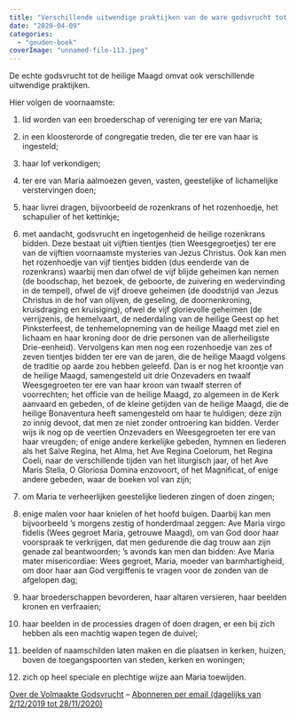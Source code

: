 ```yaml
---
title: "Verschillende uitwendige praktijken van de ware godsvrucht tot Maria"
date: "2020-04-09"
categories: 
  - "gouden-boek"
coverImage: "unnamed-file-113.jpeg"
---
```


De echte godsvrucht tot de heilige Maagd omvat ook verschillende uitwendige praktijken.

Hier volgen de voornaamste:

1) lid worden van een broederschap of vereniging ter ere van Maria;

2) in een kloosterorde of congregatie treden, die ter ere van haar is ingesteld;

3) haar lof verkondigen;

4) ter ere van Maria aalmoezen geven, vasten, geestelijke of lichamelijke verstervingen doen;

5) haar livrei dragen, bijvoorbeeld de rozenkrans of het rozenhoedje, het schapulier of het kettinkje;

6) met aandacht, godsvrucht en ingetogenheid de heilige rozenkrans bidden. Deze bestaat uit vijftien tientjes (tien Weesgegroetjes) ter ere van de vijftien voornaamste mysteries van Jezus Christus. Ook kan men het rozenhoedje van vijf tientjes bidden (dus eenderde van de rozenkrans) waarbij men dan ofwel de vijf blijde geheimen kan nemen (de boodschap, het bezoek, de geboorte, de zuivering en wedervinding in de tempel), ofwel de vijf droeve geheimen (de doodstrijd van Jezus Christus in de hof van olijven, de geseling, de doornenkroning, kruisdraging en kruisiging), ofwel de vijf glorievolle geheimen (de verrijzenis, de hemelvaart, de nederdaling van de heilige Geest op het Pinksterfeest, de tenhemelopneming van de heilige Maagd met ziel en lichaam en haar kroning door de drie personen van de allerheiligste Drie-eenheid). Vervolgens kan men nog een rozenhoedje van zes of zeven tientjes bidden ter ere van de jaren, die de heilige Maagd volgens de traditie op aarde zou hebben geleefd. Dan is er nog het kroontje van de heilige Maagd, samengesteld uit drie Onzevaders en twaalf Weesgegroeten ter ere van haar kroon van twaalf sterren of voorrechten; het officie van de heilige Maagd, zo algemeen in de Kerk aanvaard en gebeden, of de kleine getijden van de heilige Maagd, die de heilige Bonaventura heeft samengesteld om haar te huldigen; deze zijn zo innig devoot, dat men ze niet zonder ontroering kan bidden. Verder wijs ik nog op de veertien Onzevaders en Weesgegroeten ter ere van haar vreugden; of enige andere kerkelijke gebeden, hymnen en liederen als het Salve Regina, het Alma, het Ave Regina Coelorum, het Regina Coeli, naar de verschillende tijden van het liturgisch jaar, of het Ave Maris Stella, O Gloriosa Domina enzovoort, of het Magnificat, of enige andere gebeden, waar de boeken vol van zijn;

7) om Maria te verheerlijken geestelijke liederen zingen of doen zingen;

8) enige malen voor haar knielen of het hoofd buigen. Daarbij kan men bijvoorbeeld ’s morgens zestig of honderdmaal zeggen: Ave Maria virgo fidelis (Wees gegroet Maria, getrouwe Maagd), om van God door haar voorspraak te verkrijgen, dat men gedurende die dag trouw aan zijn genade zal beantwoorden; ’s avonds kan men dan bidden: Ave Maria mater misericordiae: Wees gegroet, Maria, moeder van barmhartigheid, om door haar aan God vergiffenis te vragen voor de zonden van de afgelopen dag;

9) haar broederschappen bevorderen, haar altaren versieren, haar beelden kronen en verfraaien;

10) haar beelden in de processies dragen of doen dragen, er een bij zich hebben als een machtig wapen tegen de duivel;

11) beelden of naamschilden laten maken en die plaatsen in kerken, huizen, boven de toegangspoorten van steden, kerken en woningen;

12) zich op heel speciale en plechtige wijze aan Maria toewijden.

[Over de Volmaakte Godsvrucht](/blog/een-jaar-lang-volmaakte-godsvrucht/) – [Abonneren per email (dagelijks van 2/12/2019 tot 28/11/2020)](http://eepurl.com/9RKvX)
